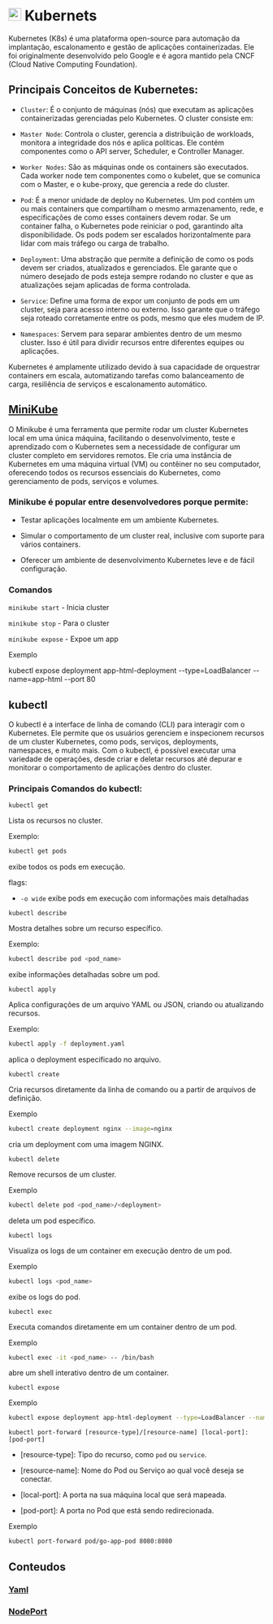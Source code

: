 # <img width="25px" src="https://cdn.jsdelivr.net/gh/devicons/devicon@latest/icons/kubernetes/kubernetes-original.svg" /> Kubernets

Kubernetes (K8s) é uma plataforma open-source para automação da implantação, escalonamento e gestão de aplicações containerizadas. Ele foi originalmente desenvolvido pelo Google e é agora mantido pela CNCF (Cloud Native Computing Foundation).

## Principais Conceitos de Kubernetes:

- `Cluster`: É o conjunto de máquinas (nós) que executam as aplicações containerizadas gerenciadas pelo Kubernetes. O cluster consiste em:

- `Master Node`: Controla o cluster, gerencia a distribuição de workloads, monitora a integridade dos nós e aplica políticas. Ele contém componentes como o API server, Scheduler, e Controller Manager.

- `Worker Nodes`: São as máquinas onde os containers são executados. Cada worker node tem componentes como o kubelet, que se comunica com o Master, e o kube-proxy, que gerencia a rede do cluster.

- `Pod`: É a menor unidade de deploy no Kubernetes. Um pod contém um ou mais containers que compartilham o mesmo armazenamento, rede, e especificações de como esses containers devem rodar. Se um container falha, o Kubernetes pode reiniciar o pod, garantindo alta disponibilidade. Os pods podem ser escalados horizontalmente para lidar com mais tráfego ou carga de trabalho.

- `Deployment`: Uma abstração que permite a definição de como os pods devem ser criados, atualizados e gerenciados. Ele garante que o número desejado de pods esteja sempre rodando no cluster e que as atualizações sejam aplicadas de forma controlada.

- `Service`: Define uma forma de expor um conjunto de pods em um cluster, seja para acesso interno ou externo. Isso garante que o tráfego seja roteado corretamente entre os pods, mesmo que eles mudem de IP.

- `Namespaces`: Servem para separar ambientes dentro de um mesmo cluster. Isso é útil para dividir recursos entre diferentes equipes ou aplicações.

Kubernetes é amplamente utilizado devido à sua capacidade de orquestrar containers em escala, automatizando tarefas como balanceamento de carga, resiliência de serviços e escalonamento automático.

## [MiniKube](https://minikube.sigs.k8s.io/docs/)

O Minikube é uma ferramenta que permite rodar um cluster Kubernetes local em uma única máquina, facilitando o desenvolvimento, teste e aprendizado com o Kubernetes sem a necessidade de configurar um cluster completo em servidores remotos. Ele cria uma instância de Kubernetes em uma máquina virtual (VM) ou contêiner no seu computador, oferecendo todos os recursos essenciais do Kubernetes, como gerenciamento de pods, serviços e volumes.

### Minikube é popular entre desenvolvedores porque permite:

- Testar aplicações localmente em um ambiente Kubernetes.

- Simular o comportamento de um cluster real, inclusive com suporte para vários containers.

- Oferecer um ambiente de desenvolvimento Kubernetes leve e de fácil configuração.

### Comandos

`minikube start` - Inicia cluster

`minikube stop` - Para o cluster

`minikube expose` - Expoe um app

Exemplo

kubectl expose deployment app-html-deployment --type=LoadBalancer --name=app-html --port 80


## kubectl

O kubectl é a interface de linha de comando (CLI) para interagir com o Kubernetes. Ele permite que os usuários gerenciem e inspecionem recursos de um cluster Kubernetes, como pods, serviços, deployments, namespaces, e muito mais. Com o kubectl, é possível executar uma variedade de operações, desde criar e deletar recursos até depurar e monitorar o comportamento de aplicações dentro do cluster.

### Principais Comandos do kubectl:

`kubectl get`

Lista os recursos no cluster.

Exemplo: 

```bash
kubectl get pods
```

exibe todos os pods em execução.

flags:

- `-o wide` exibe pods em execução com informações mais detalhadas



`kubectl describe`

Mostra detalhes sobre um recurso específico.

Exemplo: 

```bash
kubectl describe pod <pod_name> 
```

exibe informações detalhadas sobre um pod.


`kubectl apply`

Aplica configurações de um arquivo YAML ou JSON, criando ou atualizando recursos.

Exemplo:

```bash
kubectl apply -f deployment.yaml
```

aplica o deployment especificado no arquivo.

`kubectl create`

Cria recursos diretamente da linha de comando ou a partir de arquivos de definição.

Exemplo

```bash
kubectl create deployment nginx --image=nginx
```

cria um deployment com uma imagem NGINX.


`kubectl delete`

Remove recursos de um cluster.

Exemplo

```bash
kubectl delete pod <pod_name>/<deployment>
```

deleta um pod específico.

`kubectl logs`

Visualiza os logs de um container em execução dentro de um pod.

Exemplo

```bash
kubectl logs <pod_name>
```

exibe os logs do pod.

`kubectl exec`

Executa comandos diretamente em um container dentro de um pod.

Exemplo

```bash
kubectl exec -it <pod_name> -- /bin/bash
```

abre um shell interativo dentro de um container.

`kubectl expose`

Exemplo

```bash
kubectl expose deployment app-html-deployment --type=LoadBalancer --name=app-html --port 80
```

`kubectl port-forward [resource-type]/[resource-name] [local-port]:[pod-port]`

- [resource-type]: Tipo do recurso, como `pod` ou `service`.

- [resource-name]: Nome do Pod ou Serviço ao qual você deseja se conectar.

- [local-port]: A porta na sua máquina local que será mapeada.

- [pod-port]: A porta no Pod que está sendo redirecionada.

Exemplo

```bash
kubectl port-forward pod/go-app-pod 8080:8080
```

## Conteudos

### [Yaml](./yaml.md)

### [NodePort](./NodePort.md)